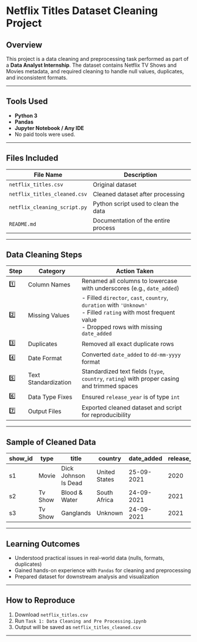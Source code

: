 # Netflix Titles Dataset Cleaning Project

## Overview
This project is a data cleaning and preprocessing task performed as part of a **Data Analyst Internship**. The dataset contains Netflix TV Shows and Movies metadata, and required cleaning to handle null values, duplicates, and inconsistent formats.

---

## Tools Used
- **Python 3**
- **Pandas**
- **Jupyter Notebook / Any IDE**
- No paid tools were used.

---

## Files Included
| File Name | Description |
|-----------|-------------|
| `netflix_titles.csv` | Original dataset |
| `netflix_titles_cleaned.csv` | Cleaned dataset after processing |
| `netflix_cleaning_script.py` | Python script used to clean the data |
| `README.md` | Documentation of the entire process |

---

## Data Cleaning Steps

| Step | Category             | Action Taken |
|------|----------------------|--------------|
| 1️⃣   | Column Names         | Renamed all columns to lowercase with underscores (e.g., `date_added`) |
| 2️⃣   | Missing Values       | - Filled `director`, `cast`, `country`, `duration` with `'Unknown'`<br>- Filled `rating` with most frequent value<br>- Dropped rows with missing `date_added` |
| 3️⃣   | Duplicates           | Removed all exact duplicate rows |
| 4️⃣   | Date Format          | Converted `date_added` to `dd-mm-yyyy` format |
| 5️⃣   | Text Standardization | Standardized text fields (`type`, `country`, `rating`) with proper casing and trimmed spaces |
| 6️⃣   | Data Type Fixes      | Ensured `release_year` is of type `int` |
| 7️⃣   | Output Files         | Exported cleaned dataset and script for reproducibility |

---

## Sample of Cleaned Data

| show_id | type    | title                 | country        | date_added | release_year | rating |
|---------|---------|-----------------------|----------------|------------|--------------|--------|
| s1      | Movie   | Dick Johnson Is Dead  | United States  | 25-09-2021 | 2020         | PG-13  |
| s2      | Tv Show | Blood & Water         | South Africa   | 24-09-2021 | 2021         | TV-MA  |
| s3      | Tv Show | Ganglands             | Unknown        | 24-09-2021 | 2021         | TV-MA  |

---

## Learning Outcomes
- Understood practical issues in real-world data (nulls, formats, duplicates)
- Gained hands-on experience with `Pandas` for cleaning and preprocessing
- Prepared dataset for downstream analysis and visualization

---

## How to Reproduce
1. Download `netflix_titles.csv`
2. Run `Task 1: Data Cleaning and Pre Processing.ipynb`
3. Output will be saved as `netflix_titles_cleaned.csv`

---
